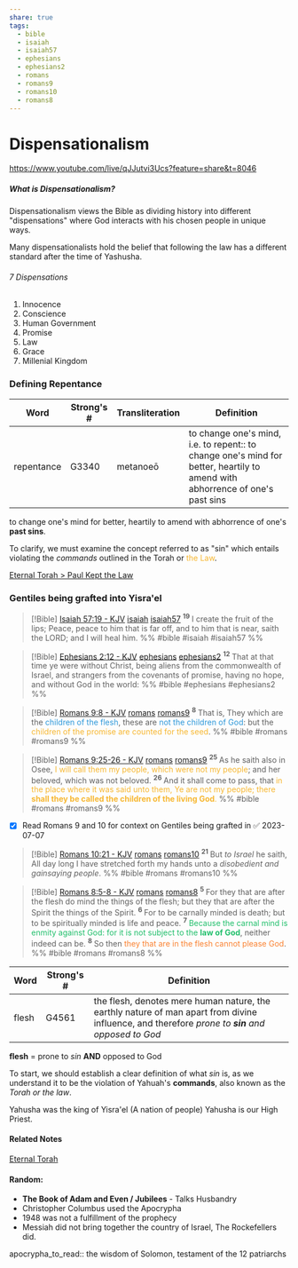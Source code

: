 ```yaml
---
share: true
tags:
  - bible
  - isaiah
  - isaiah57
  - ephesians
  - ephesians2
  - romans
  - romans9
  - romans10
  - romans8
---
```



# Dispensationalism 

https://www.youtube.com/live/qJJutvi3Ucs?feature=share&t=8046
##### What is Dispensationalism?
Dispensationalism views the Bible as dividing history into different "dispensations" where God interacts with his chosen people in unique ways.

Many dispensationalists hold the belief that following the law has a different standard after the time of Yashusha.

###### 7 Dispensations
1. Innocence
2. Conscience
3. Human Government
4. Promise
5. Law
6. Grace
7. Millenial Kingdom

### Defining Repentance
|Word|Strong's #|Transliteration|Definition|
|----|----|----|----|
|repentance|G3340|metanoeō|to change one's mind, i.e. to repent:: to change one's mind for better, heartily to amend with abhorrence of one's past sins|

to change one's mind for better, heartily to amend with abhorrence of one's **past sins**.

To clarify, we must examine the concept referred to as "sin" which entails violating the *commands* outlined in the Torah or <span style='color:#f7b731'>the Law</span>.


[Eternal Torah > Paul Kept the Law](../Law/Eternal%20Torah.md#paul-kept-the-law)

### Gentiles being grafted into Yisra'el
> [!Bible] [Isaiah 57:19 - KJV](https://bible-api.com/isa+57:19?translation=kjv) [isaiah](isaiah.md#) [isaiah57](isaiah57.md#)
>  <sup> **19** </sup>I create the fruit of the lips; Peace, peace to him that is  far off, and to him that is near, saith the LORD; and I will heal him.
 %% #bible #isaiah #isaiah57 %%

> [!Bible] [Ephesians 2:12 - KJV](https://bible-api.com/eph+2:12?translation=kjv) [ephesians](ephesians.md#) [ephesians2](ephesians2.md#)
>  <sup> **12** </sup>That at that time ye were without Christ, being aliens from the commonwealth of Israel, and strangers from the covenants of promise, having no hope, and without God in the world:
 %% #bible #ephesians #ephesians2 %%

> [!Bible] [Romans 9:8 - KJV](https://bible-api.com/romans+9:8?translation=kjv) [romans](romans.md#) [romans9](romans9.md#)
>  <sup> **8** </sup>That is, They which are the <span style='color:#2d98da'>children of the flesh</span>, these are <span style='color:#2d98da'>not the children of God</span>: but the <span style='color:#f7b731'>children of the promise are counted for the seed</span>.
 %% #bible #romans #romans9 %%

> [!Bible] [Romans 9:25-26 - KJV](https://bible-api.com/roma+9:25-26?translation=kjv) [romans](romans.md#) [romans9](romans9.md#)
>  <sup> **25** </sup>As he saith also in Osee,<span style='color:#f7b731'> I will call them my people, which were not my people</span>; and her beloved, which was not beloved. <sup> **26** </sup>And it shall come to pass, that <span style='color:#f7b731'>in the place where it was said unto them, Ye are not my people; there **shall they be called the children of the living God**.</span>
 %% #bible #romans #romans9 %%

- [x] Read Romans 9 and 10 for context on Gentiles being grafted in ✅ 2023-07-07

> [!Bible] [Romans 10:21 - KJV](https://bible-api.com/roma+10:21?translation=kjv) [romans](romans.md#) [romans10](romans10.md#)
>  <sup> **21** </sup>But *to Israel* he saith, All day long I have stretched forth my hands unto a *disobedient and gainsaying people*.
 %% #bible #romans #romans10 %%

> [!Bible] [Romans 8:5-8 - KJV](https://bible-api.com/roman+8:5-8?translation=kjv) [romans](romans.md#) [romans8](romans8.md#)
>  <sup> **5** </sup>For they that are after the flesh do mind the things of the flesh; but they that are after the Spirit the things of the Spirit. <sup> **6** </sup>For to be carnally minded is death; but to be spiritually minded is life and peace. <sup> **7** </sup><span style='color:#20bf6b'>Because the carnal mind is enmity against God: for it is not subject to the **law of God**</span>, neither indeed can be. <sup> **8** </sup>So then <span style='color:#fa8231'>they that are in the flesh cannot please God</span>.
 %% #bible #romans #romans8 %%

|Word|Strong's #|Definition|
|----|----|----|
|flesh|G4561|the flesh, denotes mere human nature, the earthly nature of man apart from divine influence, and therefore *prone to **sin** and opposed to God*|


**flesh** = prone to *sin* **AND** opposed to God

To start, we should establish a clear definition of what *sin* is, as we understand it to be the violation of Yahuah's **commands**, also known as the *Torah or the law*.


Yahusha was the king of Yisra'el (A nation of people)
Yahusha is our High Priest.



#### Related Notes

[Eternal Torah](../Law/Eternal%20Torah.md#)

#### Random:
- **The Book of Adam and Even / Jubilees** - Talks Husbandry
- Christopher Columbus used the Apocrypha
- 1948 was not a fulfillment of the prophecy
- Messiah did not bring together the country of Israel, The Rockefellers did.

apocrypha_to_read:: the wisdom of Solomon, testament of the 12 patriarchs 